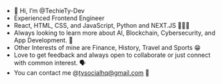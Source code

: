 - 👋 Hi, I’m @TechieTy-Dev
- Experienced Frontend Engineer
- React, HTML, CSS, and JavaScript, Python and NEXT.JS 🧑🏽‍💻
- Always looking to learn more about AI, Blockchain, Cybersecurity, and App Development. 🏫
- Other Interests of mine are Finance, History, Travel and Sports 😁
- Love to get feedback and always open to collaborate or just connect with common interest. 🗣️
- You can contact me @tysocialhq@gmail.com 📩
<!---
TechieTy-Dev/TechieTy-Dev is a ✨ special ✨ repository because its `README.md` (this file) appears on your GitHub profile.
You can click the Preview link to take a look at your changes.
--->
